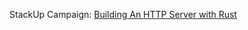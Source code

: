 StackUp Campaign: [Building An HTTP Server with Rust](https://earn.stackup.dev/campaigns/building-an-http-server-with-rust)